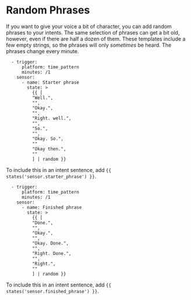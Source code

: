 # Random Phrases

If you want to give your voice a bit of character, you can add random phrases to your intents. The same selection of phrases can get a bit old, however, even if there are half a dozen of them. These templates include a few empty strings, so the phrases will only *sometimes* be heard. The phrases change every minute.

```
  - trigger:
      platform: time_pattern
      minutes: /1
    sensor:
      - name: Starter phrase
        state: >
          {{ [
          "Well.",
          "",
          "Okay.",
          "",
          "Right. well.",
          "",
          "So.",
          "",
          "Okay. So.",
          ""
          "Okay then.",
          ""
          ] | random }}
```

To include this in an intent sentence, add ```{{ states('sensor.starter_phrase') }}```.

```
  - trigger:
      platform: time_pattern
      minutes: /1
    sensor:
      - name: Finished phrase
        state: >
          {{ [
          "Done.",
          "",
          "Okay.",
          "",
          "Okay. Done.",
          "",
          "Right. Done.",
          "",
          "Right.",
          ""
          ] | random }}
```
To include this in an intent sentence, add ```{{ states('sensor.finished_phrase') }}```.
